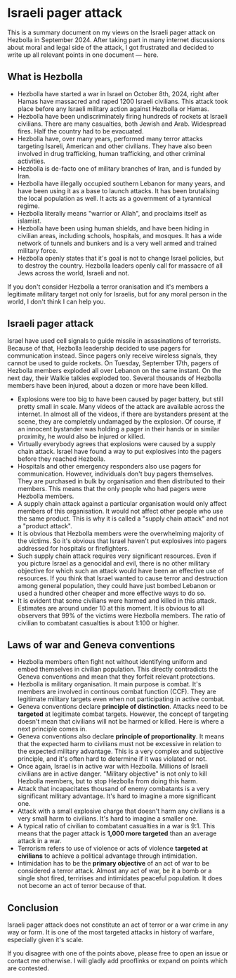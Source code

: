 # Israeli pager attack

This is a summary document on my views on the Israeli pager attack on Hezbolla in September 2024. After taking part in many internet discussions about moral and legal side of the attack, I got frustrated and decided to write up all relevant points in one document — here.

## What is Hezbolla

* Hezbolla have started a war in Israel on October 8th, 2024, right after Hamas have massacred and raped 1200 Israeli civilians. This attack took place before any Israeli military action against Hezbolla or Hamas.
* Hezbolla have been undiscriminately firing hundreds of rockets at Israeli civilians. There are many casualties, both Jewish and Arab. Widespread fires. Half the country had to be evacuated.
* Hezbolla have, over many years, performed many terror attacks targeting Isareli, American and other civilians. They have also been involved in drug trafficking, human trafficking, and other criminal activities.
* Hezbolla is de-facto one of military branches of Iran, and is funded by Iran.
* Hezbolla have illegally occupied southern Lebanon for many years, and have been using it as a base to launch attacks. It has been brutalising the local population as well. It acts as a government of a tyrannical regime.
* Hezbolla literally means "warrior or Allah", and proclaims itself as islamist.
* Hezbolla have been using human shields, and have been hiding in civilian areas, including schools, hospitals, and mosques. It has a wide network of tunnels and bunkers and is a very well armed and trained military force.
* Hezbolla openly states that it's goal is not to change Israel policies, but to destroy the country. Hezbolla leaders openly call for massacre of all Jews across the world, Israeli and not.

If you don't consider Hezbolla a terror oranisation and it's members a legitimate military target not only for Israelis, but for any moral person in the world, I don't think I can help you.

## Israeli pager attack

Israel have used cell signals to guide missile in assasinations of terrorists. Because of that, Hezbolla leadership decided to use pagers for communication instead. Since pagers only receive wireless signals, they cannot be used to guide rockets.  On Tuesday, September 17th, pagers of Hezbolla members exploded all over Lebanon on the same instant. On the next day, their Walkie talkies exploded too. Several thousands of Hezbolla members have been injured, about a dozen or more have been killed.

* Explosions were too big to have been caused by pager battery, but still pretty small in scale. Many videos of the attack are available across the internet. In almost all of the videos, if there are bystanders present at the scene, they are completely undamaged by the explosion. Of course, if an innocent bystander was holding a pager in their hands or in similar proximity, he would also be injured or killed.
* Virtually everybody agrees that explosions were caused by a supply chain attack. Israel have found a way to put explosives into the pagers before they reached Hezbolla.
* Hospitals and other emergency responders also use pagers for communication. However, individuals don't buy pagers themselves. They are purchased in bulk by organisation and then distributed to their members. This means that the only people who had pagers were Hezbolla members.
* A supply chain attack against a particular organisation would only affect members of this organisation. It would not affect other people who use the same product. This is why it is called a "supply chain attack" and not a "product attack".
* It is obvious that Hezbolla members were the overwhelming majority of the victims. So it's obvious that Israel haven't put explosives into pagers addressed for hospitals or firefighters.
* Such supply chain attack requires very significant resources. Even if you picture Israel as a genocidal and evil, there is no other military objective for which such an attack would have been an effective use of resources. If you think that Israel wanted to cause terror and destruction among general population, they could have just bombed Lebanon or used a hundred other cheaper and more effective ways to do so.
* It is evident that some civilians were harmed and killed in this attack. Estimates are around under 10 at this moment. It is obvious to all observers that 99% of the victims were Hezbolla members. The ratio of civilian to combatant casualties is about 1:100 or higher.

## Laws of war and Geneva conventions

* Hezbolla members often fight not without identifying uniform and embed themselves in civilian population. This directly contradicts the Geneva conventions and mean that they forfeit relevant protections.
* Hezbolla is military organisation. It main purpose is combat. It's members are involved in continous combat function (CCF). They are legitimate military targets even when not participating in active combat.
* Geneva conventions declare **principle of distinction**. Attacks need to be **targeted** at legitimate combat targets. However, the concept of targeting doesn't mean that civilians will not be harmed or killed. Here is where a next principle comes in.
* Geneva conventions also declare **principle of proportionality**. It means that the expected harm to civilians must not be excessive in relation to the expected military advantage. This is a very complex and subjective principle, and it's often hard to determine if it was violated or not.
* Once again, Israel is in active war with Hezbolla. Millions of Israeli civilians are in active danger. "Military objective" is not only to kill Hezbolla members, but to stop Hezbolla from doing this harm.
* Attack that incapacitates thousand of enemy combatants is a very significant military advantage. It's hard to imagine a more significant one.
* Attack with a small explosive charge that doesn't harm any civilians is a very small harm to civilians. It's hard to imagine a smaller one.
* A typical ratio of civilian to combatant casualties in a war is 9:1. This means that the pager attack is **1,000 more targeted** than an average attack in a war.
* Terrorism refers to use of violence or acts of violence **targeted at civilians** to achieve a political advantage through intimidation.
* Intimidation has to be the **primary objective** of an act of war to be considered a terror attack. Almost any act of war, be it a bomb or a single shot fired, terririses and intimidates peaceful population. It does not become an act of terror because of that.

## Conclusion

Israeli pager attack does not constitute an act of terror or a war crime in any way or form. It is one of the most targeted attacks in history of warfare, especially given it's scale.

If you disagree with one of the points above, please free to open an issue or contact me otherwise. I will gladly add prooflinks or expand on points which are contested.